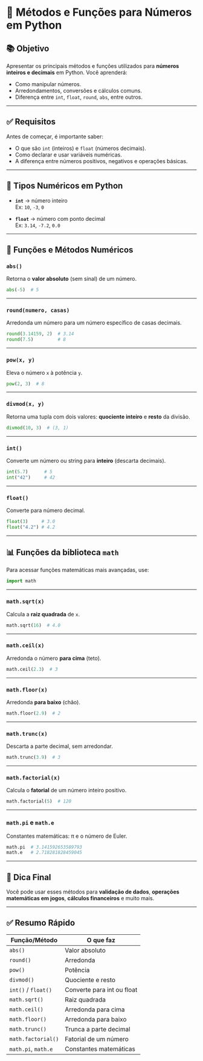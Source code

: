 
# 🔢 Métodos e Funções para Números em Python

## 📚 Objetivo

Apresentar os principais métodos e funções utilizados para **números inteiros e decimais** em Python. Você aprenderá:

- Como manipular números.
- Arredondamentos, conversões e cálculos comuns.
- Diferença entre `int`, `float`, `round`, `abs`, entre outros.

---

## ✅ Requisitos

Antes de começar, é importante saber:

- O que são `int` (inteiros) e `float` (números decimais).
- Como declarar e usar variáveis numéricas.
- A diferença entre números positivos, negativos e operações básicas.

---

## 🧠 Tipos Numéricos em Python

- **`int`** → número inteiro  
  Ex: `10`, `-3`, `0`

- **`float`** → número com ponto decimal  
  Ex: `3.14`, `-7.2`, `0.0`

---

## 🧮 Funções e Métodos Numéricos

### `abs()`
Retorna o **valor absoluto** (sem sinal) de um número.

```python
abs(-5)  # 5
```

---

### `round(numero, casas)`
Arredonda um número para um número específico de casas decimais.

```python
round(3.14159, 2)  # 3.14
round(7.5)         # 8
```

---

### `pow(x, y)`
Eleva o número `x` à potência `y`.

```python
pow(2, 3)  # 8
```

---

### `divmod(x, y)`
Retorna uma tupla com dois valores: **quociente inteiro** e **resto** da divisão.

```python
divmod(10, 3)  # (3, 1)
```

---

### `int()`
Converte um número ou string para **inteiro** (descarta decimais).

```python
int(5.7)      # 5
int("42")     # 42
```

---

### `float()`
Converte para número decimal.

```python
float(3)     # 3.0
float("4.2") # 4.2
```

---

## 📊 Funções da biblioteca `math`

Para acessar funções matemáticas mais avançadas, use:

```python
import math
```

---

### `math.sqrt(x)`
Calcula a **raiz quadrada** de `x`.

```python
math.sqrt(16)  # 4.0
```

---

### `math.ceil(x)`
Arredonda o número **para cima** (teto).

```python
math.ceil(2.3)  # 3
```

---

### `math.floor(x)`
Arredonda **para baixo** (chão).

```python
math.floor(2.9)  # 2
```

---

### `math.trunc(x)`
Descarta a parte decimal, sem arredondar.

```python
math.trunc(3.9)  # 3
```

---

### `math.factorial(x)`
Calcula o **fatorial** de um número inteiro positivo.

```python
math.factorial(5)  # 120
```

---

### `math.pi` e `math.e`
Constantes matemáticas: π e o número de Euler.

```python
math.pi  # 3.141592653589793
math.e   # 2.718281828459045
```

---

## 📌 Dica Final

Você pode usar esses métodos para **validação de dados**, **operações matemáticas em jogos**, **cálculos financeiros** e muito mais.

---

## ✅ Resumo Rápido

| Função/Método       | O que faz                          |
|---------------------|-------------------------------------|
| `abs()`             | Valor absoluto                      |
| `round()`           | Arredonda                          |
| `pow()`             | Potência                           |
| `divmod()`          | Quociente e resto                  |
| `int()` / `float()` | Converte para int ou float         |
| `math.sqrt()`       | Raiz quadrada                      |
| `math.ceil()`       | Arredonda para cima                |
| `math.floor()`      | Arredonda para baixo               |
| `math.trunc()`      | Trunca a parte decimal             |
| `math.factorial()`  | Fatorial de um número              |
| `math.pi`, `math.e` | Constantes matemáticas             |
